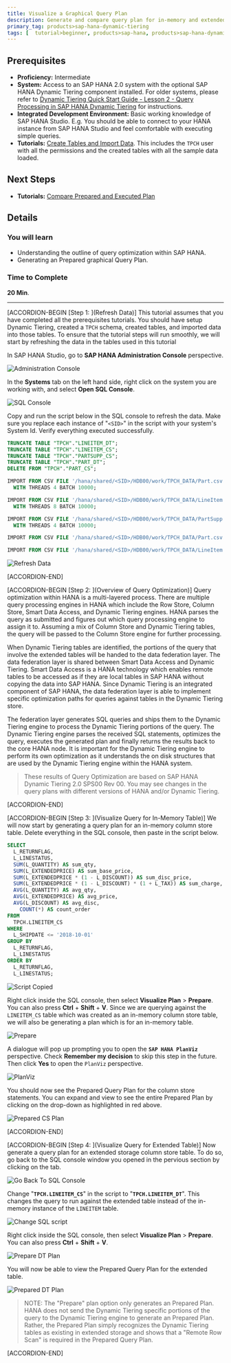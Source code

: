 ```yaml
---
title: Visualize a Graphical Query Plan
description: Generate and compare query plan for in-memory and extended tables.
primary_tag: products>sap-hana-dynamic-tiering
tags: [  tutorial>beginner, products>sap-hana, products>sap-hana-dynamic-tiering, products>sap-hana-studio, topic>big-data, topic>sql ]
---
```

## Prerequisites
 - **Proficiency:** Intermediate
 - **System:** Access to an SAP HANA 2.0 system with the optional SAP HANA Dynamic Tiering component installed. For older systems, please refer to [Dynamic Tiering Quick Start Guide - Lesson 2 - Query Processing in SAP HANA Dynamic Tiering](https://www.sap.com/documents/2016/06/3eb50dbc-757c-0010-82c7-eda71af511fa.html) for instructions.
 - **Integrated Development Environment:** Basic working knowledge of SAP HANA Studio. E.g. You should be able to connect to your HANA instance from SAP HANA Studio and feel comfortable with executing simple queries.
 - **Tutorials:** [Create Tables and Import Data](https://www.sap.com/developer/tutorials/dt-create-schema-load-data-part3.html). This includes the `TPCH` user with all the permissions and the created tables with all the sample data loaded.

## Next Steps
 - **Tutorials:** [Compare Prepared and Executed Plan](https://www.sap.com/developer/tutorials/dt-query-processing-part2.html)

## Details
### You will learn
 - Understanding the outline of query optimization within SAP HANA.
 - Generating an Prepared graphical Query Plan.

### Time to Complete
**20 Min**.

---

[ACCORDION-BEGIN [Step 1: ](Refresh Data)]
This tutorial assumes that you have completed all the prerequisites tutorials. You should have setup Dynamic Tiering, created a `TPCH` schema, created tables, and imported data into those tables. To ensure that the tutorial steps will run smoothly, we will start by refreshing the data in the tables used in this tutorial

In SAP HANA Studio, go to **SAP HANA Administration Console** perspective.

![Administration Console](admin.png)

In the **Systems** tab on the left hand side, right click on the system you are working with, and select **Open SQL Console**.

![SQL Console](sql-console.png)

Copy and run the script below in the SQL console to refresh the data. Make sure you replace each instance of "`<SID>`" in the script with your system's System Id. Verify everything executed successfully.

``` sql
TRUNCATE TABLE "TPCH"."LINEITEM_DT";
TRUNCATE TABLE "TPCH"."LINEITEM_CS";
TRUNCATE TABLE "TPCH"."PARTSUPP_CS";
TRUNCATE TABLE "TPCH"."PART_DT";
DELETE FROM "TPCH"."PART_CS";

IMPORT FROM CSV FILE '/hana/shared/<SID>/HDB00/work/TPCH_DATA/Part.csv' INTO TPCH.PART_CS
  WITH THREADS 4 BATCH 10000;

IMPORT FROM CSV FILE '/hana/shared/<SID>/HDB00/work/TPCH_DATA/LineItem.csv' INTO TPCH.LINEITEM_CS
  WITH THREADS 8 BATCH 10000;

IMPORT FROM CSV FILE '/hana/shared/<SID>/HDB00/work/TPCH_DATA/PartSupp.csv' INTO TPCH.PARTSUPP_CS
  WITH THREADS 4 BATCH 10000;

IMPORT FROM CSV FILE '/hana/shared/<SID>/HDB00/work/TPCH_DATA/Part.csv' INTO TPCH.PART_DT;

IMPORT FROM CSV FILE '/hana/shared/<SID>/HDB00/work/TPCH_DATA/LineItem.csv' INTO TPCH.LINEITEM_DT;
```

![Refresh Data](refresh-data.png)


[ACCORDION-END]

[ACCORDION-BEGIN [Step 2: ](Overview of Query Optimization)]
Query optimization within HANA is a multi-layered process. There are multiple query processing engines in HANA which include the Row Store, Column Store, Smart Data Access, and Dynamic Tiering engines. HANA parses the query as submitted and figures out which query processing engine to assign it to. Assuming a mix of Column Store and Dynamic Tiering tables, the query will be passed to the Column Store engine for further processing.

When Dynamic Tiering tables are identified, the portions of the query that involve the extended tables will be handed to the data federation layer. The data federation layer is shared between Smart Data Access and Dynamic Tiering. Smart Data Access is a HANA technology which enables remote tables to be accessed as if they are local tables in SAP HANA without copying the data into SAP HANA. Since Dynamic Tiering is an integrated component of SAP HANA, the data federation layer is able to implement specific optimization paths for queries against tables in the Dynamic Tiering store.

The federation layer generates SQL queries and ships them to the Dynamic Tiering engine to process the Dynamic Tiering portions of the query. The Dynamic Tiering engine parses the received SQL statements, optimizes the query, executes the generated plan and finally returns the results back to the core HANA node. It is important for the Dynamic Tiering engine to perform its own optimization as it understands the on disk structures that are used by the Dynamic Tiering engine within the HANA system.

>These results of Query Optimization are based on SAP HANA Dynamic Tiering 2.0 SPS00 Rev 00. You may see changes in the query plans with different versions of HANA and/or Dynamic Tiering.

[ACCORDION-END]

[ACCORDION-BEGIN [Step 3: ](Visualize Query for In-Memory Table)]
We will now start by generating a query plan for an in-memory column store table. Delete everything in the SQL console, then paste in the script below.

``` sql
SELECT
  L_RETURNFLAG,
  L_LINESTATUS,
  SUM(L_QUANTITY) AS sum_qty,
  SUM(L_EXTENDEDPRICE) AS sum_base_price,
  SUM(L_EXTENDEDPRICE * (1 - L_DISCOUNT)) AS sum_disc_price,
  SUM(L_EXTENDEDPRICE * (1 - L_DISCOUNT) * (1 + L_TAX)) AS sum_charge,
  AVG(L_QUANTITY) AS avg_qty,
  AVG(L_EXTENDEDPRICE) AS avg_price,
  AVG(L_DISCOUNT) AS avg_disc,
	COUNT(*) AS count_order
FROM
  TPCH.LINEITEM_CS
WHERE
  L_SHIPDATE <= '2018-10-01'
GROUP BY
  L_RETURNFLAG,
  L_LINESTATUS
ORDER BY
  L_RETURNFLAG,
  L_LINESTATUS;
```

![Script Copied](script-copied.png)

Right click inside the SQL console, then select **Visualize Plan** > **Prepare**. You can also press **Ctrl** + **Shift** + **V**. Since we are querying against the `LINEITEM_CS` table which was created as an in-memory column store table, we will also be generating a plan which is for an in-memory table.

![Prepare](prepare.png)

A dialogue will pop up prompting you to open the **`SAP HANA PlanViz`** perspective. Check **Remember my decision** to skip this step in the future. Then click **Yes** to open the `PlanViz` perspective.

![PlanViz](planviz.png)

You should now see the Prepared Query Plan for the column store statements. You can expand and view to see the entire Prepared Plan by clicking on the drop-down as highlighted in red above.

![Prepared CS Plan](estimated-cs.png)


[ACCORDION-END]

[ACCORDION-BEGIN [Step 4: ](Visualize Query for Extended Table)]
Now generate a query plan for an extended storage column store table. To do so, go back to the SQL console window you opened in the pervious section by clicking on the tab.

![Go Back To SQL Console](back-sql.png)

Change "**`TPCH.LINEITEM_CS`**" in the script to "**`TPCH.LINEITEM_DT`**". This changes the query to run against the extended table instead of the in-memory instance of the `LINEITEM` table.

![Change SQL script](change.png)

Right click inside the SQL console, then select **Visualize Plan** > **Prepare**. You can also press **Ctrl** + **Shift** + **V**.

![Prepare DT Plan](prepare.png)

You will now be able to view the Prepared Query Plan for the extended table.

![Prepared DT Plan](estimated-dt.png)

>NOTE: The "Prepare" plan option only generates an Prepared Plan. HANA does not send the Dynamic Tiering specific portions of the query to the Dynamic Tiering engine to generate an Prepared Plan. Rather, the Prepared Plan simply recognizes the Dynamic Tiering tables as existing in extended storage and shows that a "Remote Row Scan" is required in the Prepared Query Plan.


[ACCORDION-END]


